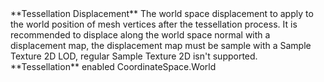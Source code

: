 <tr>
<td>**Tessellation Displacement**</td>
<td>The world space displacement to apply to the world position of mesh vertices after the tessellation process. It is recommended to displace along the world space normal with a displacement map, the displacement map must be sample with a Sample Texture 2D LOD, regular Sample Texture 2D isn't supported.</td>
<td>**Tessellation** enabled</td>
<td>CoordinateSpace.World</td>
</tr>
